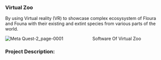 ### Virtual Zoo 
By using Virtual reality (VR) to showcase complex ecosysystem of Floura and Founa with their existing and extint species from various parts of the world.

![Meta Quest-2_page-0001](https://github.com/gauravmishra2123/Virtual-Zoo/assets/114698901/e5807871-4461-4527-8dae-ed74e9f51755)
 &emsp; &emsp; &emsp; &emsp; &emsp;                         Software Of Virtual Zoo 

### Project Description:
